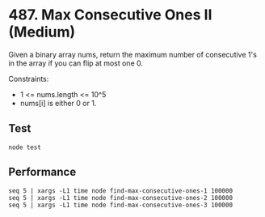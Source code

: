 # 487. Max Consecutive Ones II (Medium)

Given a binary array nums, return the maximum number of consecutive 1's in the array if you can flip at most one 0.

Constraints:

- 1 <= nums.length <= 10^5
- nums[i] is either 0 or 1.

## Test
```
node test
```

## Performance
```
seq 5 | xargs -L1 time node find-max-consecutive-ones-1 100000
seq 5 | xargs -L1 time node find-max-consecutive-ones-2 100000
seq 5 | xargs -L1 time node find-max-consecutive-ones-3 100000
```
